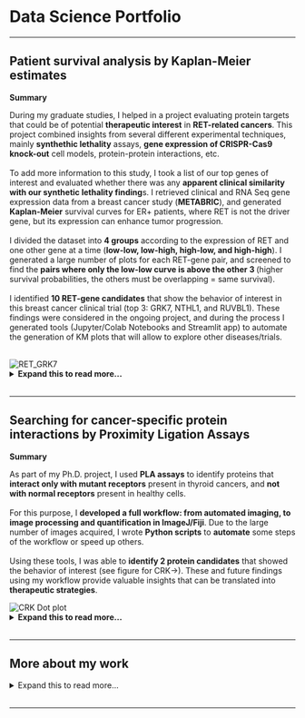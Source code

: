 <h1 class="center-text"> Data Science Portfolio </h1> 
<hr>

<h2 class="center-text"> Patient survival analysis by Kaplan-Meier estimates </h2>

<div class="two-columns">
  <div class="left-column-50">
    <p><strong> Summary </strong></p>
    <p class="justify-text"> During my graduate studies, I helped in a project evaluating protein targets that could be of potential
                            <strong>therapeutic interest</strong> in <strong>RET-related cancers</strong>. This project combined insights 
                            from several different experimental techniques, mainly <strong>synthethic lethality</strong> assays, <strong>
                            gene expression of CRISPR-Cas9 knock-out</strong> cell models, protein-protein interactions, etc. <br><br>
                            To add more information to this study, I took a list of our top genes of interest and evaluated whether there
                            was any <strong>apparent clinical similarity with our synthetic lethality finding</strong>s. I retrieved 
                            clinical and RNA Seq gene expression data from a breast cancer study (<strong>METABRIC</strong>), and generated 
                            <strong>Kaplan-Meier</strong> survival curves for ER+ patients, where RET is not the driver gene, but its 
                            expression can enhance tumor progression. <br><br>
                            I divided the dataset into <strong>4 groups</strong> according to the expression of RET and one other gene at 
                            a time (<strong>low-low, low-high, high-low, and high-high</strong>). I generated a large number of plots for 
                            each RET-gene pair, and screened to find the <strong>pairs where only the low-low curve is above the other 3
                            </strong> (higher survival probabilities, the others must be overlapping = same survival). <br><br>
                            I identified <strong>10 RET-gene candidates</strong> that show the behavior of interest in this breast cancer 
                            clinical trial (top 3: GRK7, NTHL1, and RUVBL1). These findings were considered in the ongoing project, and 
                            during the process I generated tools (Jupyter/Colab Notebooks and Streamlit app) to automate the generation 
                            of KM plots that will allow to explore other diseases/trials. </p>
  </div>   
  <div class="right-column-50">
    <br>
    <img src="https://github.com/EdRey05/EdRey05.github.io/assets/62916582/c7db9066-1c19-42d9-a51b-a8b851176669" alt="RET_GRK7" />
  </div>
</div>
<details><summary markdown="span"><strong> Expand this to read more... </strong></summary>
  <p><strong> More Context </strong></p>
  <p> We obtained a list of <strong>1,015 genes</strong> that showed significant synthetic lethality with RET in 
      cell assays (based on fitness scores and p-values). This indicates that <strong>cancer cells died when a pair 
      of RET-gene were knocked down, while healthy cells remained unaffected</strong>. In addition, this <strong>only 
      occurs when the two selected genes are "removed" together</strong>, whereas "removing" only one of them or 
      leaving both intact does not kill the cancer cells. For this purpose, I retrieved the <strong><a href="https://www.cbioportal.org/study/summary?id=brca_metabric">METABRIC</a></strong> dataset deposited in cBioPortal, filtered it to keep the ER+ patients marked as dying from disease (cancer), and subdivided the data into
      four groups for a single gene pair as mentioned above. Survival curves for each of the subdatasets was then 
      calculated using the <strong>KaplanMeierFitter</strong> module from the <strong>lifelines</strong> python library. 
      This process was repeated to create KM plots for each RET-gene pair, where I used one of the ~1k genes that show
      synthetic lethality. All the resulting plots were reviewed and the ones showing the behavior of interest were
      analyzed (10 of them).
  </p>
  <div class="two-columns">
    <div class="left-column-50">
      <p class="justify-text"><strong> Problems </strong></p>
      <ul> 
        <li class="justify-text">We needed to retrieve clinical and gene expression data from a breast cancer trial. </li>
        <li class="justify-text">We needed to generate over 1,000 plots to screen RET-gene pairs. </li>
        <li class="justify-text">Once we identified the 10 candidates, we needed to do complimentary survival analyses to evaluate other features. </li>
      </ul>
    </div>
    <div class="right-column-50">
      <p class="justify-text"><strong> Solutions </strong></p>
        <ul> 
          <li class="justify-text">I found the -METABRIC- clinical trial which has survival and gene expression data of over 2,000 patients. </li>
          <li class="justify-text">I made Jupyter notebook tools (<strong>
            <a href="https://github.com/EdRey05/Resources_for_Mulligan_Lab/blob/main/Tools%20for%20students/Eduardo%20Reyes/06_METABRIC_KM_Plot_Synthetic_Letality_Batch_%5BColab%5D.ipynb">
              see Tool 3</a></strong>) to automate the generation of KM plots using the same data processing and varying the gene name to be used. </li>
          <li class="justify-text">I generated a Streamlit data app that allows quick and interactive generation of KM plots with user-selected features. </li>
        </ul>
    </div>
  </div>
  <div class="two-columns">
    <div class="left-column-50">
      <img src="https://github.com/EdRey05/EdRey05.github.io/assets/62916582/8a42996d-a89f-412a-95a9-e8eca6c3d525" alt="RET_NTHL1" />
    </div>
    <div class="right-column-50">
      <img src="https://github.com/EdRey05/EdRey05.github.io/assets/62916582/45a6b3d0-98a8-42e7-b374-a09fd2673f97" alt="RET_RUVBL1" />
    </div>
  </div>
  <p><strong> Check the Streamlit tool I made here: <a href="https://github.com/EdRey05/Streamlit_projects/tree/main/003_KM_plotter">Demo_KM_plotter</a></strong></p>
</details>
<br>
<hr>

<h2 class="center-text"> Searching for cancer-specific protein interactions by Proximity Ligation Assays </h2>

<div class="two-columns">
  <div class="left-column-50">
    <p><strong> Summary </strong></p>
    <p class="justify-text"> As part of my Ph.D. project, I used <strong>PLA assays</strong> to identify proteins that <strong>
                            interact only with mutant receptors</strong> present in thyroid cancers, and <strong>not with normal 
                            receptors</strong> present in healthy cells. <br><br>
                            For this purpose, I <strong>developed a full workflow: from automated imaging, to image processing and 
                            quantification in ImageJ/Fiji</strong>. Due to the large number of images acquired, I wrote <strong>Python 
                            scripts</strong> to <strong>automate</strong> some steps of the workflow or speed up others. <br><br>
                            Using these tools, I was able to <strong>identify 2 protein candidates</strong> that showed the behavior 
                            of interest (see figure for CRK→). These and future findings using my workflow provide valuable insights
                            that can be translated into <strong>therapeutic strategies</strong>.
    </p> 
  </div>
  <div class="right-column-50">
    <img src="https://github.com/EdRey05/EdRey05.github.io/assets/62916582/8fad7857-27a1-4ee4-a980-3bce32a09ece" alt="CRK Dot plot" />
  </div>
</div>
<details><summary markdown="span"><strong> Expand this to read more... </strong></summary>
  <p><strong> More Context </strong></p>
  <p class="justify-text"> Based on research and information provided by collaborators who perform PLA experiments, I carried out several 
      <strong>small-scale tests</strong>. However, I found out that due to our conditions (antibodies, cell lines, treatments), there was 
      noticeable <strong>variability and background signal</strong> such that larger sample sizes would be required (first I tested <50 
      images of individual cells). In addition, I observed that confocal resolution was not essential to ensure good results and thus 
      evaluated other options. Finally, I decided to use the <strong>EVOS M7000</strong> imager (Thermo Fisher) which has automated 
      imaging capabilities and decent resolution of PLA objects at 40x magnification. <br>
  </p>
  <div class="two-columns">
    <div class="left-column-35">
      <p class="justify-text"> Here I illustrate the workflow I generated (→), including the extra steps required due to the <strong>large 
                              number of images</strong> that I acquired with the EVOS imager. <br><br>
                              However, that brought several <strong>complications </strong> since my lab used to -mostly- do <strong>manual 
                              experiment analysis</strong> for small-scale experiments, which was very time consuming. Thus, I developed 
                              <strong>data-solutions</strong> for as many stages as I could (<strong>all with an * symbol before their name
                              </strong>).
      </p>
    </div>
    <div class="right-column-65">
      <img src="https://github.com/EdRey05/EdRey05.github.io/assets/62916582/fa82a60c-6108-4e50-a8f3-67d55b09ae35" alt="PLA Workflow" />    
    </div>
  </div>
  <br>
  <div class="two-columns">
    <div class="left-column-50">
      <p class="justify-text"><strong> Problems </strong></p>
      <ul> 
        <li class="justify-text">The imager saved the raw images as <strong>single-channel, single-slice</strong> images instead of 
                                hyperstacks. This provided 12 images instead of 1. </li>
        <li class="justify-text">I acquired <strong>300+ hyperstacks/fields of view (FOVs)</strong>, which was too many for manual
                                review. </li>
        <li class="justify-text">All FOVs requied <strong>pre-processing</strong> before quantification (<strong>Z-projection and 
                                background subtraction</strong>). </li>
        <li class="justify-text">We needed to <strong>manually draw and save two .roi files</strong> for each cell to be quantified 
                                (100-500 per experimental group). </li>
        <li class="justify-text">For the quantification, each big FOV required to be split, the <strong>PLA channel to be isolated 
                                and thresholded</strong>. Here, different pre-set methods are offered within ImageJ/Fiji, but produce
                                different results depending on the input images and features. </li>
        <li class="justify-text">The quantification <strong>results needed to be reviewed</strong> to evaluate whether the thresholding
                                and object detection parameters were appropriate. These sometimes needed to be slightly adjusted 
                                for each experiment to produce the best results. </li>
      </ul>
    </div>
    <div class="right-column-50">
      <p class="justify-text"><strong> Solutions </strong></p>
      <ul> 
        <li class="justify-text">I wrote a <strong>script to merge output images to hyperstacks</strong> in ImageJ/Fiji by analyzing the 
                                output image file name which contained cues about the FOV, slice, and channel numbers. </li>
        <li class="justify-text">I wrote a <strong>script for grid stitching</strong> in ImageJ/Fiji, to produce 10 big FOVs per 
                                experimental group. This was much more manageable and still easy to manually navigate and review. </li>
        <li class="justify-text">I wrote a <strong>script for pre-processing</strong> in ImageJ/Fiji, to Z-project and apply background 
                                subtraction. </li>
        <li class="justify-text">Due to time constraints, I could not implement a solution to identify the cells/areas of interest and
                                draw the contours for the .roi files. However, I wrote <strong>3 scripts to save and handle the areas
                                </strong> in ImageJ/Fiji, which significantly speeded up the process. </li>
        <li class="justify-text">I wrote a <strong>script for quantification</strong> in ImageJ/Fiji that allows the user to select the
                                thresholding method to use (methods panel and/or Find Maxima plug-in). Also, the user can enter the 
                                parameters for PLA object detection (size, circularity). </li>
        <li class="justify-text">I made a <strong>Streamlit data app to summarize quantification outputs</strong>. The app automates the 
                                generation of Power Point presentations with images and object count results. </li>
      </ul>
    </div>
  </div>
  <p class="justify-text"><strong> Results </strong></p>
  <ol> 
    <li class="justify-text">I consolidated my merge, stitch, and pre-process scripts into a single script that takes few initial 
                  parameters and automates these steps by chaining their inputs and outputs (<strong><a href="https://github.com/EdRey05/Resources_for_Mulligan_Lab/blob/main/Tools%20for%20students/Eduardo%20Reyes/04-Image_Processing_SYTTMZ_automated_PLA.py">See script</a></strong>). </li>
    <li class="justify-text">The only manual parts left are to select the areas (cells) of interest, and the analysis of the results
                  since my research group uses <strong>GraphPad Prism</strong>. Everything else has been <strong>succesfully automated
                  </strong>, most scripts take several <strong>input parameters</strong> that allow <strong>reusability</strong> and 
                  crucial parts of the code are <strong>flexible enough for fine-tunning</strong> (<strong>more/less channels, slices, 
                  FOVs, areas, etc.</strong>). </li>
    <li class="justify-text">Approximately <strong>10,000 images</strong> of individual cells were analyzed (<strong>6 different 
                  interactions, 7 experimental groups each</strong>). </li>
    <li class="justify-text"><strong>CRK was identified</strong> as a protein <strong>interacting with mutant RET receptors</strong> 
                  found in thyroid cancers <strong>but not with normal reecptors</strong>. The box plot below has the <strong>same data 
                  as the dot plot above</strong>, but shows the statistical analysis results and the dotted line is the additional 
                  threshold I used in my experiments (20 normalized puncta per cell) to consider a real interaction result given the 
                  background signal. All groups in this plot have sample sizes in the range of 140-270 (individual cell images). </li>
    <li class="justify-text"><strong>More details and data can't be shared at the moment</strong>. The final version of this figure as 
                  well as the figures for the other protein interactions I evaluated are temporarily restricted as they are part of 
                  ongoing projects. Most of my PLA experiments were done in 2022 but I wasn't able to publish them all before I graduated 
                  in Sept 2023 (my thesis will be made available to the public in Dec 2028). This restriction is to allow my former 
                  research group to use the data in manuscripts for publication.</li>
  </ol>
  <div class="two-columns">
    <div class="left-column-50">
      <img src="https://github.com/EdRey05/EdRey05.github.io/assets/62916582/ed47074f-fffc-40c7-a2f8-2d96a284baf8" alt="CRK Box plot" />
    </div>
    <div class="right-column-50">
      <img src="https://github.com/EdRey05/EdRey05.github.io/assets/62916582/22983a74-0c9b-495a-941c-7d2f89fb71f2" alt="CRK cell images" />
    </div>
  </div>
  <br>
  <p><strong> Check the Github page showcasing some of the scripts mentioned here: <a href="https://edrey05.github.io/Resources_for_Mulligan_Lab/">PLA ImageJ scripts</a></strong></p>
  <p><strong> Check the Streamlit data app I made here: <a href="https://github.com/EdRey05/Streamlit_projects/tree/main/002_Automated_PPTX_PLA">Demo_PLA_PPTX</a></strong></p>
</details>
<br>
<hr>

<h2> More about my work </h2>

<details><summary markdown="span"> Expand this to read more...</summary>
  <br>
  <div class="two-columns">
    <div class="left-column-35">
      <p><strong> Check my other Github pages </strong></p>
      <ul>
        <li> <strong><a href="https://edrey05.github.io/Resources_for_Mulligan_Lab/">Tools generated during my PhD</a></strong> </li>
        <li> <strong><a href="https://edrey05.github.io/Streamlit_projects/">Streamlit projects</a></strong> </li>
      </ul>
    </div>
    <div class="right-column-65">
      <p><strong> My Github Stats: </strong></p>
      <p><img src="https://github-readme-stats.vercel.app/api/top-langs/?username=EdRey05&theme=dark&hide_border=false&include_all_commits=false&count_private=false&layout=compact" alt="Top Languages">
      <img src="https://github-readme-streak-stats.herokuapp.com/?user=EdRey05&theme=dark&hide_border=false" alt="GitHub Streak Stats"></p>
    </div>
  </div>
</details>
<br>
<hr>
